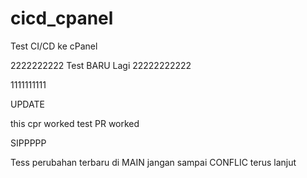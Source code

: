 # cicd_cpanel
Test CI/CD ke cPanel

2222222222
Test BARU Lagi
22222222222


1111111111

UPDATE


this cpr worked
test PR worked

SIPPPPP

Tess perubahan terbaru di MAIN jangan sampai CONFLIC terus lanjut